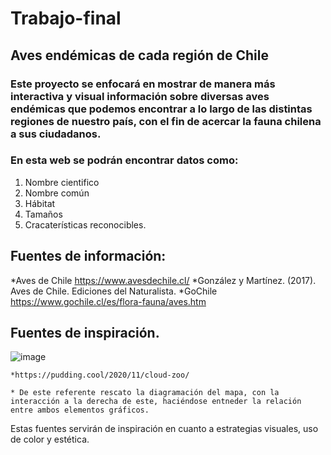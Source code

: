 # Trabajo-final
## Aves endémicas de cada región de Chile
### Este proyecto se enfocará en mostrar de manera más interactiva y visual información sobre diversas aves endémicas que podemos encontrar a lo largo de las distintas regiones de nuestro país, con el fin de acercar la fauna chilena a sus ciudadanos.

### En esta web se podrán encontrar datos como:
1. Nombre cientifico
2. Nombre común
3. Hábitat
4. Tamaños
5. Cracaterísticas reconocibles.
  
 ## Fuentes de información:
   *Aves de Chile https://www.avesdechile.cl/
   *González y Martínez. (2017). Aves de Chile. Ediciones del Naturalista.
   *GoChile https://www.gochile.cl/es/flora-fauna/aves.htm

 ## Fuentes de inspiración.
 ![image](https://github.com/user-attachments/assets/61366f1a-4bb2-4184-943c-f772ca1a3911)

    *https://pudding.cool/2020/11/cloud-zoo/

    * De este referente rescato la diagramación del mapa, con la interacción a la derecha de este, haciéndose entneder la relación entre ambos elementos gráficos.

    



  Estas fuentes servirán de inspiración en cuanto a estrategias visuales, uso de color y estética.
